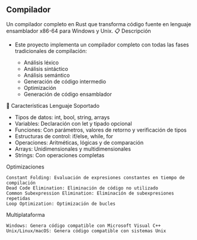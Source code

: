 Compilador 
-
Un compilador completo en Rust que transforma código fuente en lenguaje ensamblador x86-64 para Windows y Unix. 
📋 Descripción 

* Este proyecto implementa un compilador completo con todas las fases tradicionales de compilación: 

  * Análisis léxico
  * Análisis sintáctico
  * Análisis semántico
  * Generación de código intermedio
  * Optimización
  * Generación de código ensamblador
     

🚀 Características 
Lenguaje Soportado 

   * Tipos de datos: int, bool, string, arrays
   * Variables: Declaración con let y tipado opcional
   * Funciones: Con parámetros, valores de retorno y verificación de tipos
   * Estructuras de control: if/else, while, for
   * Operaciones: Aritméticas, lógicas y de comparación
   * Arrays: Unidimensionales y multidimensionales
   * Strings: Con operaciones completas
     

Optimizaciones 

    Constant Folding: Evaluación de expresiones constantes en tiempo de compilación
    Dead Code Elimination: Eliminación de código no utilizado
    Common Subexpression Elimination: Eliminación de subexpresiones repetidas
    Loop Optimization: Optimización de bucles
     

Multiplataforma 

    Windows: Genera código compatible con Microsoft Visual C++
    Unix/Linux/macOS: Genera código compatible con sistemas Unix
     
